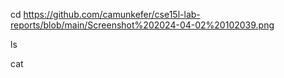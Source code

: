 cd
https://github.com/camunkefer/cse15l-lab-reports/blob/main/Screenshot%202024-04-02%20102039.png


ls

cat
